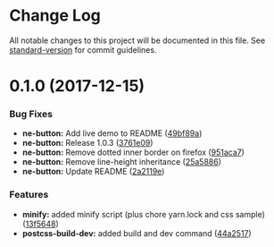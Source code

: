 # Change Log

All notable changes to this project will be documented in this file. See [standard-version](https://github.com/conventional-changelog/standard-version) for commit guidelines.

<a name="0.1.0"></a>
# 0.1.0 (2017-12-15)


### Bug Fixes

* **ne-button:** Add live demo to README ([49bf89a](https://github.com/equinusocio/native-elements/commit/49bf89a))
* **ne-button:** Release 1.0.3 ([3761e09](https://github.com/equinusocio/native-elements/commit/3761e09))
* **ne-button:** Remove dotted inner border on firefox ([951aca7](https://github.com/equinusocio/native-elements/commit/951aca7))
* **ne-button:** Remove line-height inheritance ([25a5886](https://github.com/equinusocio/native-elements/commit/25a5886))
* **ne-button:** Update README ([2a2119e](https://github.com/equinusocio/native-elements/commit/2a2119e))


### Features

* **minify:** added minify script (plus chore yarn.lock and css sample) ([13f5648](https://github.com/equinusocio/native-elements/commit/13f5648))
* **postcss-build-dev:** added build and dev command ([44a2517](https://github.com/equinusocio/native-elements/commit/44a2517))
